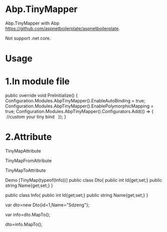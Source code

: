 # Abp.TinyMapper
Abp.TinyMapper with Abp https://github.com/aspnetboilerplate/aspnetboilerplate. 

Not support .net core.

# Usage
# 1.In module file

public override void PreInitialize()
{
    Configuration.Modules.AbpTinyMapper().EnableAutoBinding = true;
    Configuration.Modules.AbpTinyMapper().EnablePolymorphicMapping = true;
    Configuration.Modules.AbpTinyMapper().Configurators.Add(() =>
    { 
    //custom your tiny bind
    });
}

# 2.Attribute

TinyMapAttribute

TinyMapFromAttribute

TinyMapToAttribute

Demo
[TinyMap(typeof(Info))]
public class Dto{
  public int Id{get;set;}
  public string Name{get;set;}
}

public class Info{
  public int Id{get;set;}
  public string Name{get;set;}
}

var dto=new Dto{id=1,Name="Sdzeng"};

var info=dto.MapTo<Info>();

dto=info.MapTo<Dto>();
